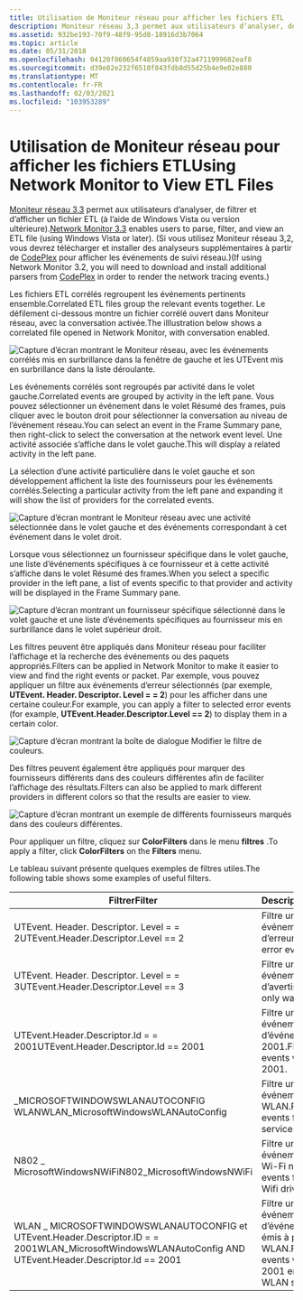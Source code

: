 ```yaml
---
title: Utilisation de Moniteur réseau pour afficher les fichiers ETL
description: Moniteur réseau 3,3 permet aux utilisateurs d’analyser, de filtrer et d’afficher un fichier ETL (à l’aide de Windows Vista ou version ultérieure).
ms.assetid: 932be193-70f9-48f9-95d8-18916d3b7064
ms.topic: article
ms.date: 05/31/2018
ms.openlocfilehash: 04120f860654f4859aa930f32a4711999682eaf8
ms.sourcegitcommit: d39e82e232f6510f843fdb8d55d25b4e9e02e880
ms.translationtype: MT
ms.contentlocale: fr-FR
ms.lasthandoff: 02/03/2021
ms.locfileid: "103953289"
---
```

# <a name="using-network-monitor-to-view-etl-files"></a><span data-ttu-id="2067c-103">Utilisation de Moniteur réseau pour afficher les fichiers ETL</span><span class="sxs-lookup"><span data-stu-id="2067c-103">Using Network Monitor to View ETL Files</span></span>

<span data-ttu-id="2067c-104">[Moniteur réseau 3,3](https://connect.microsoft.com/site/sitehome.aspx?SiteID=216) permet aux utilisateurs d’analyser, de filtrer et d’afficher un fichier ETL (à l’aide de Windows Vista ou version ultérieure).</span><span class="sxs-lookup"><span data-stu-id="2067c-104">[Network Monitor 3.3](https://connect.microsoft.com/site/sitehome.aspx?SiteID=216) enables users to parse, filter, and view an ETL file (using Windows Vista or later).</span></span> <span data-ttu-id="2067c-105">(Si vous utilisez Moniteur réseau 3,2, vous devrez télécharger et installer des analyseurs supplémentaires à partir de [CodePlex](https://www.codeplex.com/NMParsers) pour afficher les événements de suivi réseau.)</span><span class="sxs-lookup"><span data-stu-id="2067c-105">(If using Network Monitor 3.2, you will need to download and install additional parsers from [CodePlex](https://www.codeplex.com/NMParsers) in order to render the network tracing events.)</span></span>

<span data-ttu-id="2067c-106">Les fichiers ETL corrélés regroupent les événements pertinents ensemble.</span><span class="sxs-lookup"><span data-stu-id="2067c-106">Correlated ETL files group the relevant events together.</span></span> <span data-ttu-id="2067c-107">Le défilement ci-dessous montre un fichier corrélé ouvert dans Moniteur réseau, avec la conversation activée.</span><span class="sxs-lookup"><span data-stu-id="2067c-107">The illlustration below shows a correlated file opened in Network Monitor, with conversation enabled.</span></span>

![Capture d’écran montrant le Moniteur réseau, avec les événements corrélés mis en surbrillance dans la fenêtre de gauche et les UTEvent mis en surbrillance dans la liste déroulante.](images/ut-netmon1.png)

<span data-ttu-id="2067c-109">Les événements corrélés sont regroupés par activité dans le volet gauche.</span><span class="sxs-lookup"><span data-stu-id="2067c-109">Correlated events are grouped by activity in the left pane.</span></span> <span data-ttu-id="2067c-110">Vous pouvez sélectionner un événement dans le volet Résumé des frames, puis cliquer avec le bouton droit pour sélectionner la conversation au niveau de l’événement réseau.</span><span class="sxs-lookup"><span data-stu-id="2067c-110">You can select an event in the Frame Summary pane, then right-click to select the conversation at the network event level.</span></span> <span data-ttu-id="2067c-111">Une activité associée s’affiche dans le volet gauche.</span><span class="sxs-lookup"><span data-stu-id="2067c-111">This will display a related activity in the left pane.</span></span>

<span data-ttu-id="2067c-112">La sélection d’une activité particulière dans le volet gauche et son développement affichent la liste des fournisseurs pour les événements corrélés.</span><span class="sxs-lookup"><span data-stu-id="2067c-112">Selecting a particular activity from the left pane and expanding it will show the list of providers for the correlated events.</span></span>

![Capture d’écran montrant le Moniteur réseau avec une activité sélectionnée dans le volet gauche et des événements correspondant à cet événement dans le volet droit.](images/ut-netmon2.png)

<span data-ttu-id="2067c-114">Lorsque vous sélectionnez un fournisseur spécifique dans le volet gauche, une liste d’événements spécifiques à ce fournisseur et à cette activité s’affiche dans le volet Résumé des frames.</span><span class="sxs-lookup"><span data-stu-id="2067c-114">When you select a specific provider in the left pane, a list of events specific to that provider and activity will be displayed in the Frame Summary pane.</span></span>

![Capture d’écran montrant un fournisseur spécifique sélectionné dans le volet gauche et une liste d’événements spécifiques au fournisseur mis en surbrillance dans le volet supérieur droit.](images/ut-netmon3.png)

<span data-ttu-id="2067c-116">Les filtres peuvent être appliqués dans Moniteur réseau pour faciliter l’affichage et la recherche des événements ou des paquets appropriés.</span><span class="sxs-lookup"><span data-stu-id="2067c-116">Filters can be applied in Network Monitor to make it easier to view and find the right events or packet.</span></span> <span data-ttu-id="2067c-117">Par exemple, vous pouvez appliquer un filtre aux événements d’erreur sélectionnés (par exemple, **UTEvent. Header. Descriptor. Level = = 2**) pour les afficher dans une certaine couleur.</span><span class="sxs-lookup"><span data-stu-id="2067c-117">For example, you can apply a filter to selected error events (for example, **UTEvent.Header.Descriptor.Level == 2**) to display them in a certain color.</span></span>

![Capture d’écran montrant la boîte de dialogue Modifier le filtre de couleurs.](images/ut-netmon4.png)

<span data-ttu-id="2067c-119">Des filtres peuvent également être appliqués pour marquer des fournisseurs différents dans des couleurs différentes afin de faciliter l’affichage des résultats.</span><span class="sxs-lookup"><span data-stu-id="2067c-119">Filters can also be applied to mark different providers in different colors so that the results are easier to view.</span></span>

![Capture d’écran montrant un exemple de différents fournisseurs marqués dans des couleurs différentes.](images/ut-netmon5.png)

<span data-ttu-id="2067c-121">Pour appliquer un filtre, cliquez sur **ColorFilters** dans le menu **filtres** .</span><span class="sxs-lookup"><span data-stu-id="2067c-121">To apply a filter, click **ColorFilters** on the **Filters** menu.</span></span>

<span data-ttu-id="2067c-122">Le tableau suivant présente quelques exemples de filtres utiles.</span><span class="sxs-lookup"><span data-stu-id="2067c-122">The following table shows some examples of useful filters.</span></span>



| <span data-ttu-id="2067c-123">Filtrer</span><span class="sxs-lookup"><span data-stu-id="2067c-123">Filter</span></span>                                                                        | <span data-ttu-id="2067c-124">Description</span><span class="sxs-lookup"><span data-stu-id="2067c-124">Description</span></span>                                                       |
|-------------------------------------------------------------------------------|-------------------------------------------------------------------|
| <span data-ttu-id="2067c-125">UTEvent. Header. Descriptor. Level = = 2</span><span class="sxs-lookup"><span data-stu-id="2067c-125">UTEvent.Header.Descriptor.Level == 2</span></span>                                          | <span data-ttu-id="2067c-126">Filtre uniquement les événements d’erreur.</span><span class="sxs-lookup"><span data-stu-id="2067c-126">Filters only error events.</span></span>                                        |
| <span data-ttu-id="2067c-127">UTEvent. Header. Descriptor. Level = = 3</span><span class="sxs-lookup"><span data-stu-id="2067c-127">UTEvent.Header.Descriptor.Level == 3</span></span>                                          | <span data-ttu-id="2067c-128">Filtre uniquement les événements d’avertissement.</span><span class="sxs-lookup"><span data-stu-id="2067c-128">Filters only warning events.</span></span>                                      |
| <span data-ttu-id="2067c-129">UTEvent.Header.Descriptor.Id = = 2001</span><span class="sxs-lookup"><span data-stu-id="2067c-129">UTEvent.Header.Descriptor.Id == 2001</span></span>                                          | <span data-ttu-id="2067c-130">Filtre uniquement les événements avec l’ID d’événement 2001.</span><span class="sxs-lookup"><span data-stu-id="2067c-130">Filters only events with event ID 2001.</span></span>                           |
| <span data-ttu-id="2067c-131">\_MICROSOFTWINDOWSWLANAUTOCONFIG WLAN</span><span class="sxs-lookup"><span data-stu-id="2067c-131">WLAN\_MicrosoftWindowsWLANAutoConfig</span></span>                                          | <span data-ttu-id="2067c-132">Filtre uniquement les événements du service WLAN.</span><span class="sxs-lookup"><span data-stu-id="2067c-132">Filters only events from WLAN service.</span></span>                            |
| <span data-ttu-id="2067c-133">N802 \_ MicrosoftWindowsNWiFi</span><span class="sxs-lookup"><span data-stu-id="2067c-133">N802\_MicrosoftWindowsNWiFi</span></span>                                                   | <span data-ttu-id="2067c-134">Filtre uniquement les événements du pilote Wi-Fi natif.</span><span class="sxs-lookup"><span data-stu-id="2067c-134">Filters only events from the Native Wifi driver.</span></span>                  |
| <span data-ttu-id="2067c-135">WLAN \_ MICROSOFTWINDOWSWLANAUTOCONFIG et UTEvent.Header.Descriptor.ID = = 2001</span><span class="sxs-lookup"><span data-stu-id="2067c-135">WLAN\_MicrosoftWindowsWLANAutoConfig AND UTEvent.Header.Descriptor.Id == 2001</span></span> | <span data-ttu-id="2067c-136">Filtre uniquement les événements avec l’ID d’événement 2001 émis à partir du service WLAN.</span><span class="sxs-lookup"><span data-stu-id="2067c-136">Filters only events with event ID 2001 emitted from WLAN service.</span></span> |



 

 

 




